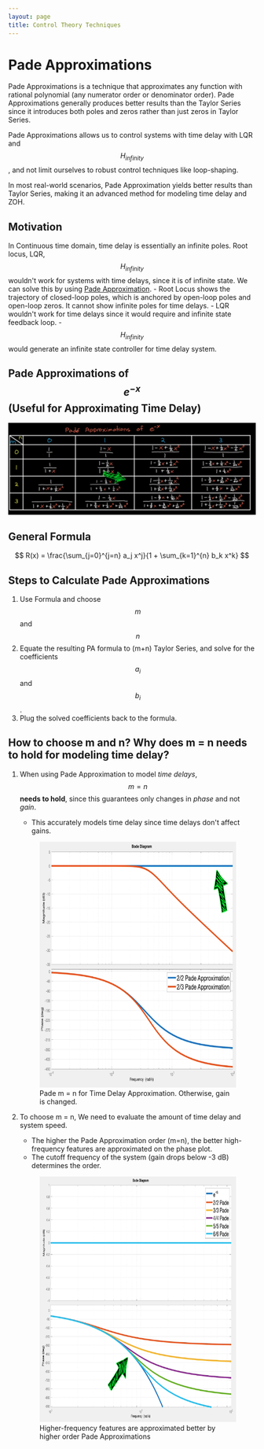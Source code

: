 ```yaml
---
layout: page
title: Control Theory Techniques
---
```


# Pade Approximations
Pade Approximations is a technique that approximates any function with rational polynomial (any numerator order or denominator order). Pade Approximations generally produces better results than the Taylor Series since it introduces both poles and zeros rather than just zeros in Taylor Series.

Pade Approximations allows us to control systems with time delay with LQR and $$H_{infinity}$$, and not limit ourselves to robust control techniques like loop-shaping.

In most real-world scenarios, Pade Approximation yields better results than Taylor Series, making it an advanced method for modeling time delay and ZOH.

## Motivation
In Continuous time domain, time delay is essentially an infinite poles. Root locus, LQR, $$H_{infinity}$$ wouldn't work for systems with time delays, since it is of infinite state. We can solve this by using [Pade Approximation](./techniques.html).
    - Root Locus shows the trajectory of closed-loop poles, which is anchored by open-loop poles and open-loop zeros. It cannot show infinite poles for time delays.
    - LQR wouldn't work for time delays since it would require and infinite state feedback loop.
    - $$H_{infinity}$$ would generate an infinite state controller for time delay system.

## Pade Approximations of $$e^{-x}$$ (Useful for Approximating Time Delay)
![Pade Approx](../figures/pade_approx_example.png)

## General Formula

$$
R(x) = \frac{\sum_{j=0}^{j=n} a_j x^j}{1 + \sum_{k=1}^{n} b_k x^k}
$$

## Steps to Calculate Pade Approximations
1. Use Formula and choose $$m$$ and $$n$$
2. Equate the resulting PA formula to (m+n) Taylor Series, and solve for the coefficients $$a_i$$ and $$b_i$$.
3. Plug the solved coefficients back to the formula.

## How to choose m and n? Why does m = n needs to hold for modeling time delay?
1. When using Pade Approximation to model *time delays*, $$ m = n $$ **needs to hold**, since this guarantees only changes in *phase* and not *gain*.
    - This accurately models time delay since time delays don't affect gains.
    <figure style="text-align: left;">
    <img src="../figures/pade_time_delay_mn.png" alt="Pade m=n time delay" width="500" height="500">
    <figcaption>Pade m = n for Time Delay Approximation. Otherwise, gain is changed.</figcaption>
    </figure>

2. To choose m = n, We need to evaluate the amount of time delay and system speed.
    - The higher the Pade Approximation order (m=n), the better high-frequency features are approximated on the phase plot.
    - The cutoff frequency of the system (gain drops below -3 dB) determines the order.
    <figure style="text-align: left;">
    <img src="../figures/pade_phase_order.png" alt="Pade choose order" width="500" height="500">
    <figcaption>Higher-frequency features are approximated better by higher order Pade Approximations</figcaption>
    </figure>
